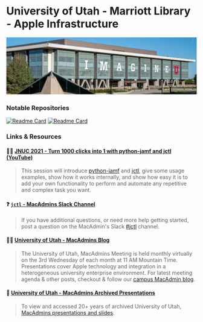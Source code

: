 # University of Utah - Marriott Library - Apple Infrastructure
<img src="marriott_lib_building.png">

### Notable Repositories

[![Readme Card](https://github-readme-stats.vercel.app/api/pin/?username=univ-of-utah-marriott-library-apple&repo=python-jamf&show_icons=true&theme=swift)](https://github.com/univ-of-utah-marriott-library-apple/python-jamf)
[![Readme Card](https://github-readme-stats.vercel.app/api/pin/?username=univ-of-utah-marriott-library-apple&repo=jctl&show_icons=true&theme=swift)](https://github.com/univ-of-utah-marriott-library-apple/jctl)

### Links & Resources

#### :teacher: [JNUC 2021 - Turn 1000 clicks into 1 with python-jamf and jctl (YouTube)](https://youtu.be/2YLriNwyP3s)
> This session will introduce [python-jamf](https://github.com/univ-of-utah-marriott-library-apple/python-jamf) and [jctl](https://github.com/univ-of-utah-marriott-library-apple/jctl'), give some usage examples, show how it works internally, and show how easy it is to add your own functionality to perform and automate any repetitive and complex task you want.

#### :question: [`jctl` - MacAdmins Slack Channel](https://macadmins.slack.com/archives/C01C8KVV2UD)
> If you have additional questions, or need more help getting started, post a question on the MacAdmin's Slack [#jctl](https://macadmins.slack.com/archives/C01C8KVV2UD) channel.

#### :technologist: [University of Utah -  MacAdmins Blog](https://apple.lib.utah.edu)
> The University of Utah, MacAdmins Meeting is held monthly virtually on the 3rd Wednesday of each month at 11 AM Mountain Time. Presentations cover Apple technology and integration in a heterogeneous university enterprise environment. For latest meeting agenda & other posts, checkout & follow our [campus MacAdmin blog](https://apple.lib.utah.edu).

#### :vhs: [University of Utah - MacAdmins Archived Presentations](https://stream.lib.utah.edu/index.php?c=browse&m=results&q=%22mac+manager%22&cat=&sort=newest)

> To view and accessed 20+ years of archived University of Utah, [MacAdmins presentations and slides](https://stream.lib.utah.edu/index.php?c=browse&m=results&q=%22mac+manager%22&cat=&sort=newest).

